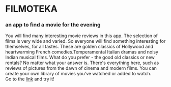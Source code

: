# FILMOTEKA 
### an app to find a movie for the evening

You will find many interesting movie reviews in this app. 
  The selection of films is very wide and varied. So everyone will find something interesting for themselves, for all tastes. These are golden classics of Hollywood and heartwarming French comedies.Temperamental Italian dramas and noisy Indian musical films. What do you prefer - the good old classics or new rentals? No matter what your answer is. There's everything here, such as reviews of pictures from the dawn of cinema and modern films.
You can create your own library of movies you've watched or added to watch.   
Go to the [link](https://kostusta.github.io/filmoteka-team-project-js/) and try it!
